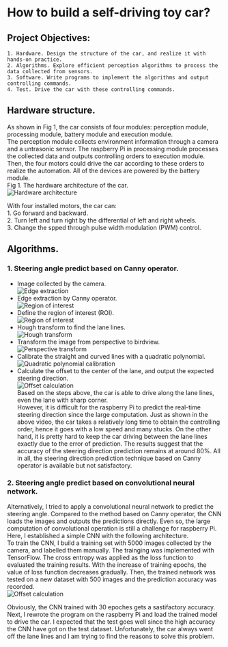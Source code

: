 # How to build a self-driving toy car?


## Project Objectives:  
    1. Hardware. Design the structure of the car, and realize it with hands-on practice.  
    2. Algorithms. Explore efficient perception algorithms to process the data collected from sensors.  
    3. Software. Write programs to implement the algorithms and output controlling commands.  
    4. Test. Drive the car with these controlling commands.  


## Hardware structure.  
As shown in Fig 1, the car consists of four modules: perception module, processing module, battery module and execution module.  
The perception module collects environment information through a camera and a untrasonic sensor. The raspberry Pi in processing module processes the collected data and outputs controlling orders to execution module. Then, the four motors could drive the car according to these orders to realize the automation. All of the devices are powered by the battery module.  
Fig 1. The hardware architecture of the car.  
![Hardware architecture](https://github.com/Key1994/self_driving_toy_car/blob/master/Graphs/Hardware%20architecture.png)

With four installed motors, the car can:  
    1. Go forward and backward.  
    2. Turn left and turn right by the differential of left and right wheels.  
    3. Change the spped through pulse width modulation (PWM) control.  


## Algorithms.  

### 1. Steering angle predict based on Canny operator.  

* Image collected by the camera.  
![Edge extraction](https://github.com/Key1994/self_driving_toy_car/blob/master/Graphs/Fig2.png)
* Edge extraction by Canny operator.  
![Region of interest](https://github.com/Key1994/self_driving_toy_car/blob/master/Graphs/Fig3.png)
* Define the region of interest (ROI).  
![Region of interest](https://github.com/Key1994/self_driving_toy_car/blob/master/Graphs/Fig4.png)
* Hough transform to find the lane lines.  
![Hough transform](https://github.com/Key1994/self_driving_toy_car/blob/master/Graphs/Fig5.png)
* Transform the image from perspective to birdview.  
![Perspective transform](https://github.com/Key1994/self_driving_toy_car/blob/master/Graphs/Fig5.png)
* Calibrate the straight and curved lines with a quadratic polynomial.  
![Quadratic polynomial calibration](https://github.com/Key1994/self_driving_toy_car/blob/master/Graphs/Fig6.png)
* Calculate the offset to the center of the lane, and output the expected steering direction.  
![Offset calculation](https://github.com/Key1994/self_driving_toy_car/blob/master/Graphs/Fig7.png)  
Based on the steps above, the car is able to drive along the lane lines, even the lane with sharp corner.  
However, it is difficult for the raspberry Pi to predict the real-time steering direction since the large computation. Just as shown in the above video, the car takes a relatively long time to obtain the controlling order, hence it goes with a low speed and many stucks. On the other hand, it is pretty hard to keep the car driving between the lane lines exactly due to the error of prediction. The results suggest that the accuracy of the steering direction prediction remains at around 80%. All in all, the steering direction prediction technique based on Canny operator is available but not satisfactory.  

### 2. Steering angle predict based on convolutional neural network.  

Alternatively, I tried to apply a convolutional neural network to predict the steering angle. Compared to the method based on Canny operator, the CNN loads the images and outputs the predictions directly. Even so, the large computation of convolutional operation is still a challenge for raspberry Pi. Here, I established a simple CNN with the following architecture.  
To train the CNN, I build a training set with 5000 images collected by the camera, and labelled them manually. The trainging was implemented with TensorFlow. The cross entropy was applied as the loss function to evaluated the training results. With the increase of training epochs, the value of loss function decreases gradually. Then, the trained network was tested on a new dataset with 500 images and the prediction accuracy was recorded.  
![Offset calculation](https://github.com/Key1994/self_driving_toy_car/blob/master/Graphs/Fig8.png)  

Obviously, the CNN trained with 30 epoches gets a sastifactory accuracy. Next, I rewrote the program on the raspberry Pi and load the trained model to drive the car. I expected that the test goes well since the high accuracy the CNN have got on the test dataset. Unfortunately, the car always went off the lane lines and I am trying to find the reasons to solve this problem.   
